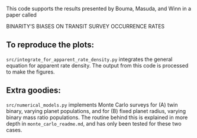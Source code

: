 This code supports the results presented by Bouma, Masuda, and Winn in a paper
called

BINARITY’S BIASES ON TRANSIT SURVEY OCCURRENCE RATES

## To reproduce the plots:

`src/integrate_for_apparent_rate_density.py` integrates the general equation
for apparent rate density. The output from this code is processed to
make the figures.

## Extra goodies:

`src/numerical_models.py` implements Monte Carlo surveys for (A) twin binary,
varying planet populations, and for (B) fixed planet radius, varying binary
mass ratio populations. The routine behind this is explained in more depth in
`monte_carlo_readme.md`, and has only been tested for these two cases.

